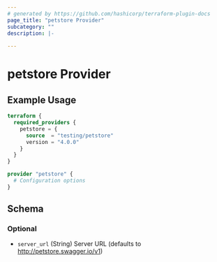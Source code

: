 ```yaml
---
# generated by https://github.com/hashicorp/terraform-plugin-docs
page_title: "petstore Provider"
subcategory: ""
description: |-
  
---
```


# petstore Provider



## Example Usage

```terraform
terraform {
  required_providers {
    petstore = {
      source  = "testing/petstore"
      version = "4.0.0"
    }
  }
}

provider "petstore" {
  # Configuration options
}
```

<!-- schema generated by tfplugindocs -->
## Schema

### Optional

- `server_url` (String) Server URL (defaults to http://petstore.swagger.io/v1)
